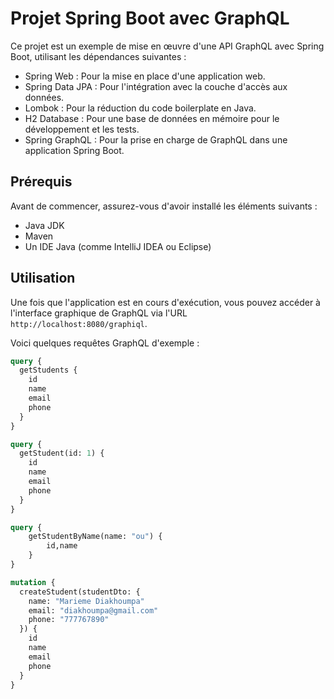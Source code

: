 # Projet Spring Boot avec GraphQL

Ce projet est un exemple de mise en œuvre d'une API GraphQL avec Spring Boot, utilisant les dépendances suivantes :

- Spring Web : Pour la mise en place d'une application web.
- Spring Data JPA : Pour l'intégration avec la couche d'accès aux données.
- Lombok : Pour la réduction du code boilerplate en Java.
- H2 Database : Pour une base de données en mémoire pour le développement et les tests.
- Spring GraphQL : Pour la prise en charge de GraphQL dans une application Spring Boot.

## Prérequis

Avant de commencer, assurez-vous d'avoir installé les éléments suivants :

- Java JDK
- Maven
- Un IDE Java (comme IntelliJ IDEA ou Eclipse)


## Utilisation

Une fois que l'application est en cours d'exécution, vous pouvez accéder à l'interface graphique de GraphQL via l'URL `http://localhost:8080/graphiql`.

Voici quelques requêtes GraphQL d'exemple :

```graphql
query {
  getStudents {
    id
    name
    email
    phone
  }
}

query {
  getStudent(id: 1) {
    id
    name
    email
    phone
  }
}

query {
    getStudentByName(name: "ou") {
        id,name
    }
}

mutation {
  createStudent(studentDto: {
    name: "Marieme Diakhoumpa"
    email: "diakhoumpa@gmail.com"
    phone: "777767890"
  }) {
    id
    name
    email
    phone
  }
}
```
